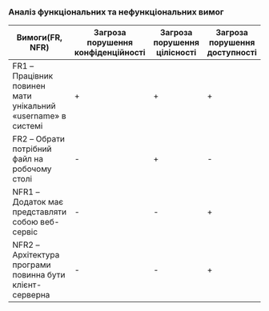 ### Аналіз функціональних та нефункціональних вимог

| Вимоги(FR, NFR) | Загроза порушення конфіденційності | Загроза порушення цілісності | Загроза порушення доступності |
|----|----|----|----|
| FR1 – Працівник повинен мати унікальний «username» в системі | + | + | + |
| FR2 – Обрати потрібний файл на робочому столі | - | + | - |
| NFR1 – Додаток має представляти собою веб-сервіс | - | - | + |
| NFR2 – Архітектура програми повинна бути клієнт-серверна | - | - | + |
